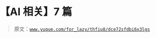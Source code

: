 # 【AI 相关】7 篇

> 原文：[`www.yuque.com/for_lazy/thfiu8/dce72sfdbi6x3lgs`](https://www.yuque.com/for_lazy/thfiu8/dce72sfdbi6x3lgs)

